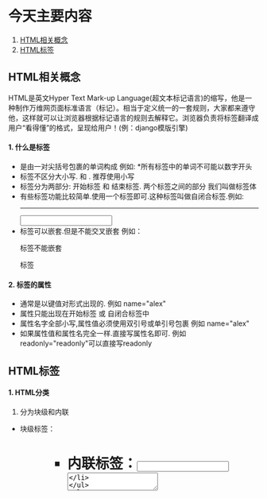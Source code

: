 # 今天主要内容
1. [HTML相关概念]()
2. [HTML标签]()

## HTML相关概念

HTML是英文Hyper Text Mark-up Language(超文本标记语言)的缩写，他是一种制作万维网页面标准语言（标记）。相当于定义统一的一套规则，大家都来遵守他，这样就可以让浏览器根据标记语言的规则去解释它。浏览器负责将标签翻译成用户“看得懂”的格式，呈现给用户！(例：django模版引擎)

#### 1. 什么是标签
- 是由一对尖括号包裹的单词构成 例如: <html> *所有标签中的单词不可能以数字开头
- 标签不区分大小写.<html> 和 <HTML>. 推荐使用小写
- 标签分为两部分: 开始标签<a> 和 结束标签</a>. 两个标签之间的部分 我们叫做标签体
- 有些标签功能比较简单.使用一个标签即可.这种标签叫做自闭合标签.例如: <br/> <hr/>  <img/><input/>
- 标签可以嵌套.但是不能交叉嵌套 例如：<p>标签不能嵌套<div>标签

#### 2. 标签的属性
- 通常是以键值对形式出现的. 例如 name="alex"
- 属性只能出现在开始标签 或 自闭合标签中
- 属性名字全部小写,属性值必须使用双引号或单引号包裹 例如 name="alex"
- 如果属性值和属性名完全一样.直接写属性名即可. 例如 readonly="readonly"可以直接写readonly


## HTML标签
#### 1. HTML分类
1. 分为块级和内联
- 块级标签：<div><p><h1><table><ol><ul><form>
- 内联标签：<span><a><input><img><sub><sup><textarea>
2. 块级标签(block)的特点
- 总是在新行上开始,有换行的作用,<p>标签既有换行也有隔行的作用
- 高度，行高以及外边距和内边距都可控制
- 宽度缺省是它的容器的100%，除非设定一个宽度
- 它可以容纳内联元素和其他块元素
3. 内联标签(inline)标签的特点
- 和其他元素都在一行上
- 高，行高及外边距和内边距不可改变
- 宽度就是它的文字或图片的宽度，不可改变
- 内联元素只能容纳文本或者其他内联标签
4. 对行内元素，需要注意如下
- 设置宽度width 无效。
- 设置高度height 无效，可以通过line-height来设置。
- 设置margin 只有左右margin有效，上下无效。
- 设置padding 只有左右padding有效，上下则无效。注意元素范围是增大了，但是对元素周围的内容是没影响的。

#### 2. 字符实体

比如我们想在网页上面显示一个“<”小于符号，但是“<”在HTML中是文档标记的开始语言，如果我们直接使用“<”会出差错，所以我们就会一些实体名称来代替！
```
显示结果----------描述----------实体名称----------实体编号
 ---------------------空格----------&nbsp;---------- 
 <--------------------小于号---------- <---------- <
 >--------------------大于号---------- >---------- >
 &--------------------和号---------- &---------- &
 "--------------------引号---------- " ---------- "
 '--------------------撇号---------- ' (IE不支持)---------- '
 ￠--------------------分---------- ¢---------- ¢
 £--------------------镑---------- £---------- £
 ¥--------------------日圆---------- ¥---------- ¥
 €--------------------欧元---------- €---------- €
 §--------------------小节---------- §---------- §
 ©--------------------版权----------©---------- ©
 ®--------------------注册商标---------- ®---------- ®
 ™--------------------商标---------- ™---------- ™
 ×--------------------乘号---------- ×---------- ×
 ÷--------------------除号---------- ÷---------- ÷
 ```
[更多实体标签](https://www.cnblogs.com/web-d/archive/2010/04/16/1713298.html)

#### 3. <head>标签





## 封装
#### 1. 第一种封装(但是我们不会这么用)
